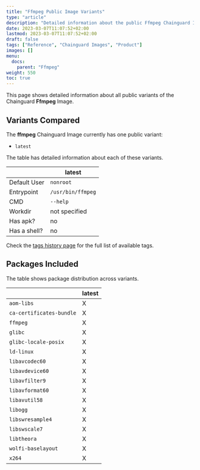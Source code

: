 ```yaml
---
title: "Ffmpeg Public Image Variants"
type: "article"
description: "Detailed information about the public Ffmpeg Chainguard Image variants"
date: 2023-03-07T11:07:52+02:00
lastmod: 2023-03-07T11:07:52+02:00
draft: false
tags: ["Reference", "Chainguard Images", "Product"]
images: []
menu:
  docs:
    parent: "Ffmpeg"
weight: 550
toc: true
---
```


This page shows detailed information about all public variants of the Chainguard **Ffmpeg** Image.

## Variants Compared
The **ffmpeg** Chainguard Image currently has one public variant: 

- `latest`

The table has detailed information about each of these variants.

|              | latest            |
|--------------|-------------------|
| Default User | `nonroot`         |
| Entrypoint   | `/usr/bin/ffmpeg` |
| CMD          | `--help`          |
| Workdir      | not specified     |
| Has apk?     | no                |
| Has a shell? | no                |

Check the [tags history page](/chainguard/chainguard-images/reference/ffmpeg/tags_history/) for the full list of available tags.

## Packages Included
The table shows package distribution across variants.

|                          | latest |
|--------------------------|--------|
| `aom-libs`               | X      |
| `ca-certificates-bundle` | X      |
| `ffmpeg`                 | X      |
| `glibc`                  | X      |
| `glibc-locale-posix`     | X      |
| `ld-linux`               | X      |
| `libavcodec60`           | X      |
| `libavdevice60`          | X      |
| `libavfilter9`           | X      |
| `libavformat60`          | X      |
| `libavutil58`            | X      |
| `libogg`                 | X      |
| `libswresample4`         | X      |
| `libswscale7`            | X      |
| `libtheora`              | X      |
| `wolfi-baselayout`       | X      |
| `x264`                   | X      |

